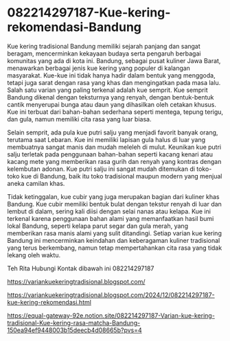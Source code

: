 # 082214297187-Kue-kering-rekomendasi-Bandung
Kue kering tradisional Bandung memiliki sejarah panjang dan sangat beragam, mencerminkan kekayaan budaya serta pengaruh berbagai komunitas yang ada di kota ini. Bandung, sebagai pusat kuliner Jawa Barat, menawarkan berbagai jenis kue kering yang populer di kalangan masyarakat. Kue-kue ini tidak hanya hadir dalam bentuk yang menggoda, tetapi juga sarat dengan rasa yang khas dan mengingatkan pada masa lalu. Salah satu varian yang paling terkenal adalah kue semprit. Kue semprit Bandung dikenal dengan teksturnya yang renyah, dengan bentuk-bentuk cantik menyerupai bunga atau daun yang dihasilkan oleh cetakan khusus. Kue ini terbuat dari bahan-bahan sederhana seperti mentega, tepung terigu, dan gula, namun memiliki cita rasa yang luar biasa.

Selain semprit, ada pula kue putri salju yang menjadi favorit banyak orang, terutama saat Lebaran. Kue ini memiliki lapisan gula halus di luar yang membuatnya sangat manis dan mudah meleleh di mulut. Keunikan kue putri salju terletak pada penggunaan bahan-bahan seperti kacang kenari atau kacang mete yang memberikan rasa gurih dan renyah yang kontras dengan kelembutan adonan. Kue putri salju ini sangat mudah ditemukan di toko-toko kue di Bandung, baik itu toko tradisional maupun modern yang menjual aneka camilan khas.

Tidak ketinggalan, kue cubir yang juga merupakan bagian dari kuliner khas Bandung. Kue cubir memiliki bentuk bulat dengan tekstur renyah di luar dan lembut di dalam, sering kali diisi dengan selai nanas atau kelapa. Kue ini terkenal karena penggunaan bahan alami yang memanfaatkan hasil bumi lokal Bandung, seperti kelapa parut segar dan gula merah, yang memberikan rasa manis alami yang sulit ditandingi. Setiap varian kue kering Bandung ini mencerminkan keindahan dan keberagaman kuliner tradisional yang terus berkembang, namun tetap mempertahankan cita rasa yang tidak lekang oleh waktu.

Teh Rita
Hubungi Kontak dibawah ini
082214297187

https://variankuekeringtradisional.blogspot.com/

https://variankuekeringtradisional.blogspot.com/2024/12/082214297187-kue-kering-rekomendasi.html

 https://equal-gateway-92e.notion.site/082214297187-Varian-kue-kering-tradisional-Kue-kering-rasa-matcha-Bandung-150ea94ef9448003b15deecb4d08665b?pvs=4


